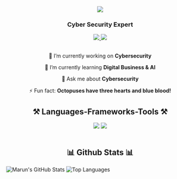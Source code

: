 <h1 align="center">
    <img src="https://readme-typing-svg.herokuapp.com/?font=Righteous&size=35&center=true&vCenter=true&width=500&height=70&duration=4000&lines=Hi+There!+👋;+I'm+Marun!;" />
</h1>
<h3 align="center">Cyber Security Expert</h3>


<div align="center"> 
  <a href="duongkhai@hotmail.com" target="_blank">
    <img src="https://img.shields.io/badge/Gmail-D14836?style=for-the-badge&logo=gmail&logoColor=white" target="_blank" />
  </a> 
  <a href="#" target="_blank">
    <img src="https://img.shields.io/badge/LinkedIn-0077B5?style=for-the-badge&logo=linkedin&logoColor=white" target="_blank" />
  </a>
</div>

<br> 

<div align="center">
 
 🔭 I’m currently working on **Cybersecurity**
 
 🌱 I’m currently learning **Digital Business & AI**

💬 Ask me about **Cybersecurity**

⚡ Fun fact: **Octopuses have three hearts and blue blood!**

 </div>

<h2 align="center">⚒️ Languages-Frameworks-Tools ⚒️</h2>
<div align="center">
    <img src="https://skillicons.dev/icons?i=html,css,vscode,github" />
    <img src="https://skillicons.dev/icons?i=python,mysql,javascript," /><br>
</div>

<br/>

<h2 align="center">📊 Github Stats 📊</h2>

![Marun's GitHub Stats](https://github-readme-stats.vercel.app/api?username=run9c&show_icons=true&theme=radical)
![Top Languages](https://github-readme-stats.vercel.app/api/top-langs/?username=run9c&show_icons=true&theme=radical)







